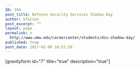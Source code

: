 ```yaml
---
ID: 194
post_title: Defense Security Services Shadow Day
author: bfaison
post_excerpt: ""
layout: page
permalink: >
  http://www.umw.edu/careercenter/students/dss-shadow-day/
published: true
post_date: 2017-02-06 16:51:56
---
```

[gravityform id="7" title="true" description="true"]